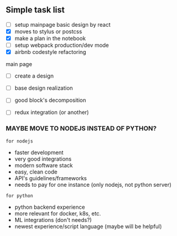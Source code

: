 
## Simple task list

- [ ] setup mainpage basic design by react
- [x] moves to stylus or postcss
- [x] make a plan in the notebook
- [ ] setup webpack production/dev mode
- [x] airbnb codestyle refactoring

main page

- [ ] create a design
- [ ] base design realization
- [ ] good block's decomposition
- [ ] redux integration (or another)


### MAYBE MOVE TO NODEJS INSTEAD OF PYTHON?

`for nodejs`

- faster development
- very good integrations
- modern software stack
- easy, clean code
- API's guidelines/frameworks
- needs to pay for one instance (only nodejs, not python server)

`for python`

- python backend experience
- more relevant for docker, k8s, etc.
- ML integrations (don't needs?)
- newest experience/script language (maybe will be helpful)
